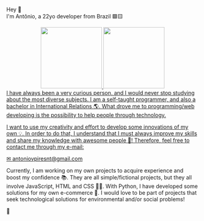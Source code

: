 Hey 👋 <br> 
I'm Antônio, a 22yo developer from Brazil 🟩🟨

<div align="center">
  <a href="https://github.com/antoniovpires">
  <img height="160em" src="https://github-readme-stats.vercel.app/api?username=antoniovpires&show_icons=true&theme=noctis_minimus&include_all_commits=true&count_private=true"/>
  <img height="160em" src="https://github-readme-stats.vercel.app/api/top-langs/?username=antoniovpires&layout=compact&langs_count=4&theme=noctis_minimus"/>
</div>

<div>
  I have always been a very curious person, and I would never stop studying about the most diverse subjects. I am a self-taught programmer, and also a bachelor in International Relations 🌎. What drove me to programming/web developing is the possibility to help people through technology. 
  
  I want to use my creativity and effort to develop some innovations of my own 💡. In order to do that, I understand that I must always improve my skills and share my knowledge with awesome people 🤝! Therefore, feel free to contact me through my e-mail:
  
  ✉ <a> antoniovpiresnt@gmail.com </a>

  Currently, I am working on my own projects to acquire experience and boost my confidence 📚. They are all simple/fictional projects, but they all involve JavaScript, HTML and CSS 👨‍💻. With Python, I have developed some solutions for my own e-commerce 🛒. I would love to be part of projects that seek technological solutions for environmental and/or social problems!

  🖖
</div>
